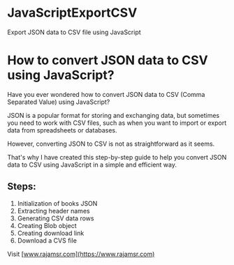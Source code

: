 # JavaScriptExportCSV
Export JSON data to CSV file using JavaScript

# How to convert JSON data to CSV using JavaScript?
Have you ever wondered how to convert JSON data to CSV (Comma Separated Value) using JavaScript? 

JSON is a popular format for storing and exchanging data, but sometimes you need to work with CSV files, such as when you want to import or export data from spreadsheets or databases. 

However, converting JSON to CSV is not as straightforward as it seems. 

That's why I have created this step-by-step guide to help you convert JSON data to CSV using JavaScript in a simple and efficient way. 

## Steps:
1. Initialization of books JSON
2. Extracting header names
3. Generating CSV data rows
4. Creating Blob object
5. Creating download link
6. Download a CVS file

Visit [www.rajamsr.com](https://www.rajamsr.com)
